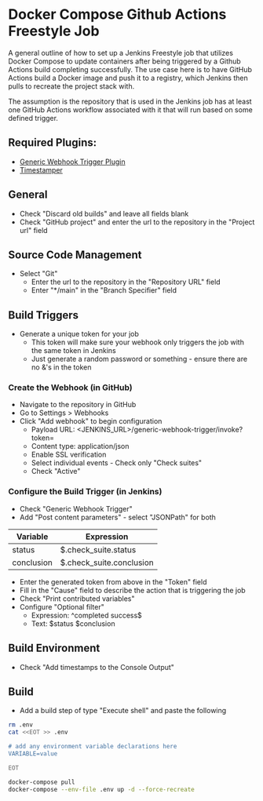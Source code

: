 # Docker Compose Github Actions Freestyle Job

A general outline of how to set up a Jenkins Freestyle job that utilizes Docker Compose to update containers after being triggered by a Github Actions build completing successfully. The use case here is to have GitHub Actions build a Docker image and push it to a registry, which Jenkins then pulls to recreate the project stack with.

The assumption is the repository that is used in the Jenkins job has at least one GitHub Actions workflow associated with it that will run based on some defined trigger.

## Required Plugins:

* [Generic Webhook Trigger Plugin](https://plugins.jenkins.io/generic-webhook-trigger/)
* [Timestamper](https://plugins.jenkins.io/timestamper/)

## General

* Check "Discard old builds" and leave all fields blank
* Check "GitHub project" and enter the url to the repository in the "Project url" field

## Source Code Management

* Select "Git"
  * Enter the url to the repository in the "Repository URL" field
  * Enter "*/main" in the "Branch Specifier" field

## Build Triggers

* Generate a unique token for your job
  * This token will make sure your webhook only triggers the job with the same token in Jenkins
  * Just generate a random password or something - ensure there are no &'s in the token

### Create the Webhook (in GitHub)

* Navigate to the repository in GitHub
* Go to Settings > Webhooks
* Click "Add webhook" to begin configuration
  * Payload URL: <JENKINS_URL>/generic-webhook-trigger/invoke?token=<TOKEN>
  * Content type: application/json
  * Enable SSL verification
  * Select individual events - Check only "Check suites"
  * Check "Active"

### Configure the Build Trigger (in Jenkins)

* Check "Generic Webhook Trigger"
* Add "Post content parameters" - select "JSONPath" for both

| Variable   | Expression               |
| ---------- | ------------------------ |
| status     | $.check_suite.status     |
| conclusion | $.check_suite.conclusion |

* Enter the generated token from above in the "Token" field
* Fill in the "Cause" field to describe the action that is triggering the job
* Check "Print contributed variables"
* Configure "Optional filter"
  * Expression: ^completed success$
  * Text: $status $conclusion

## Build Environment

* Check "Add timestamps to the Console Output"

## Build

* Add a build step of type "Execute shell" and paste the following

``` bash
rm .env
cat <<EOT >> .env

# add any environment variable declarations here
VARIABLE=value

EOT

docker-compose pull
docker-compose --env-file .env up -d --force-recreate
```
